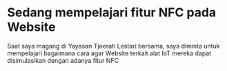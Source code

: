 # Sedang mempelajari fitur NFC pada Website
Saat saya magang di Yayasan Tjoerah Lestari bersama, saya diminta untuk mempelajari bagaimana cara agar Website terkait alat IoT mereka dapat disimulasikan dengan adanya fitur NFC

